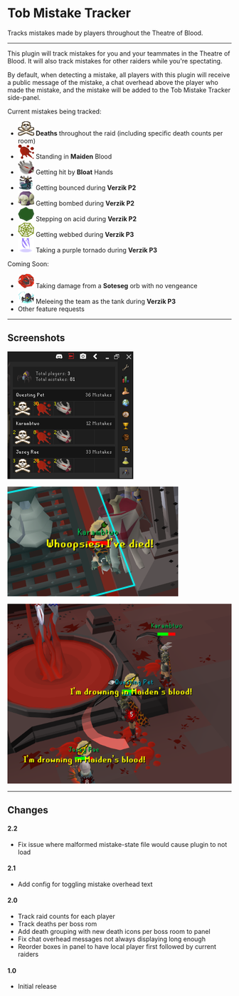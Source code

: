 # Tob Mistake Tracker

Tracks mistakes made by players throughout the Theatre of Blood.

---
This plugin will track mistakes for you and your teammates in the Theatre of Blood. It will also track mistakes for
other raiders while you're spectating.

By default, when detecting a mistake, all players with this plugin will receive a public message of the mistake, a
chat overhead above the player who made the mistake, and the mistake will be added to the Tob Mistake Tracker
side-panel.

Current mistakes being tracked:

* ![death](src/main/resources/com/tobmistaketracker/death.png) **Deaths** throughout the raid (including specific death counts per room)
* ![maiden_blood](src/main/resources/com/tobmistaketracker/maiden_blood.png) Standing in **Maiden** Blood
* ![bloat_hand](src/main/resources/com/tobmistaketracker/bloat_hand.png) Getting hit by **Bloat** Hands
* ![verzik_p2_bounce](src/main/resources/com/tobmistaketracker/verzik_p2_bounce.png) Getting bounced during **Verzik P2**
* ![verzik_p2_bomb](src/main/resources/com/tobmistaketracker/verzik_p2_bomb.png) Getting bombed during **Verzik P2**
* ![verzik_p2_acid](src/main/resources/com/tobmistaketracker/verzik_p2_acid.png) Stepping on acid during **Verzik P2**
* ![verzik_p3_web](src/main/resources/com/tobmistaketracker/verzik_p3_web.png) Getting webbed during **Verzik P3**
* ![verzik_p3_purple](src/main/resources/com/tobmistaketracker/verzik_p3_purple.png) Taking a purple tornado during **Verzik P3**

Coming Soon:

* ![sot_mage_orb](src/main/resources/com/tobmistaketracker/sot_mage_orb.png) Taking damage from a **Soteseg** orb with no vengeance
* ![verzik_p3_melee](src/main/resources/com/tobmistaketracker/verzik_p3_melee.png) Meleeing the team as the tank during **Verzik P3**
* Other feature requests

---

## Screenshots

![panel](src/main/resources/com/tobmistaketracker/panel_action.png)

![death](src/main/resources/com/tobmistaketracker/death_action.png)

![maiden_blood](src/main/resources/com/tobmistaketracker/maiden_blood_action.png)

---

## Changes

#### 2.2
* Fix issue where malformed mistake-state file would cause plugin to not load

#### 2.1
* Add config for toggling mistake overhead text

#### 2.0
* Track raid counts for each player
* Track deaths per boss rom
* Add death grouping with new death icons per boss room to panel
* Fix chat overhead messages not always displaying long enough
* Reorder boxes in panel to have local player first followed by current raiders

#### 1.0
* Initial release